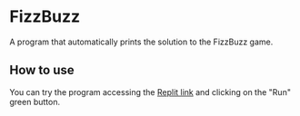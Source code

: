 # FizzBuzz
A program that automatically prints the solution to the FizzBuzz game.

## How to use
You can try the program accessing the [Replit link](https://replit.com/@LukCnt/fizz-buzz?v=1) and clicking on the "Run" green button.